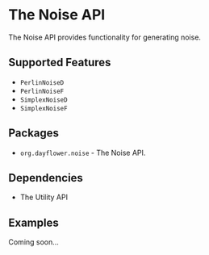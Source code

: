 The Noise API
=============
The Noise API provides functionality for generating noise.

Supported Features
------------------
* `PerlinNoiseD`
* `PerlinNoiseF`
* `SimplexNoiseD`
* `SimplexNoiseF`

Packages
--------
* `org.dayflower.noise` - The Noise API.

Dependencies
------------
* The Utility API

Examples
--------
Coming soon...